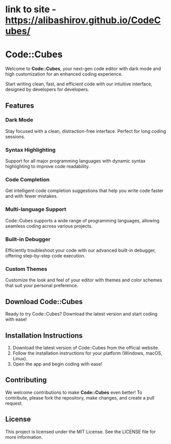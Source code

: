 # link to site - https://alibashirov.github.io/CodeCubes/

# Code::Cubes

Welcome to **Code::Cubes**, your next-gen code editor with dark mode and high customization for an enhanced coding experience.

Start writing clean, fast, and efficient code with our intuitive interface, designed by developers for developers.

## Features

### Dark Mode
Stay focused with a clean, distraction-free interface. Perfect for long coding sessions.

### Syntax Highlighting
Support for all major programming languages with dynamic syntax highlighting to improve code readability.

### Code Completion
Get intelligent code completion suggestions that help you write code faster and with fewer mistakes.

### Multi-language Support
Code::Cubes supports a wide range of programming languages, allowing seamless coding across various projects.

### Built-in Debugger
Efficiently troubleshoot your code with our advanced built-in debugger, offering step-by-step code execution.

### Custom Themes
Customize the look and feel of your editor with themes and color schemes that suit your personal preference.

## Download Code::Cubes

Ready to try Code::Cubes? Download the latest version and start coding with ease!

## Installation Instructions

1. Download the latest version of Code::Cubes from the official website.
2. Follow the installation instructions for your platform (Windows, macOS, Linux).
3. Open the app and begin coding with ease!

## Contributing

We welcome contributions to make **Code::Cubes** even better! To contribute, please fork the repository, make changes, and create a pull request.

## License

This project is licensed under the MIT License. See the LICENSE file for more information.
